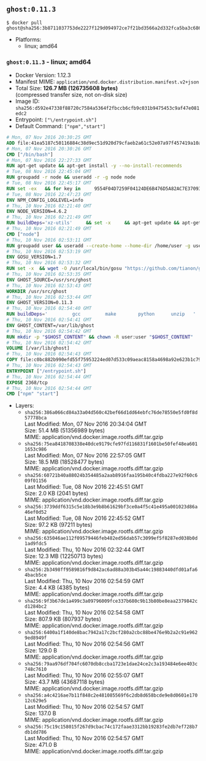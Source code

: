 ## `ghost:0.11.3`

```console
$ docker pull ghost@sha256:3b8711037753de2227f129d094972ce7f21bd3566a2d332fca5ba3c68624582f
```

-	Platforms:
	-	linux; amd64

### `ghost:0.11.3` - linux; amd64

-	Docker Version: 1.12.3
-	Manifest MIME: `application/vnd.docker.distribution.manifest.v2+json`
-	Total Size: **126.7 MB (126735608 bytes)**  
	(compressed transfer size, not on-disk size)
-	Image ID: `sha256:d592e47338f88720c7584a5364f2fbccb6cfb9c031b9475453c9af47e081edc2`
-	Entrypoint: `["\/entrypoint.sh"]`
-	Default Command: `["npm","start"]`

```dockerfile
# Mon, 07 Nov 2016 20:30:25 GMT
ADD file:41ea5187c50116884c38d9ec51d920d79cfaeb2a61c52e07a97f457419a10a4f in / 
# Mon, 07 Nov 2016 20:30:26 GMT
CMD ["/bin/bash"]
# Mon, 07 Nov 2016 22:27:33 GMT
RUN apt-get update && apt-get install -y --no-install-recommends 		ca-certificates 		curl 		wget 	&& rm -rf /var/lib/apt/lists/*
# Tue, 08 Nov 2016 22:45:04 GMT
RUN groupadd -r node && useradd -r -g node node
# Tue, 08 Nov 2016 22:45:17 GMT
RUN set -ex   && for key in     9554F04D7259F04124DE6B476D5A82AC7E37093B     94AE36675C464D64BAFA68DD7434390BDBE9B9C5     0034A06D9D9B0064CE8ADF6BF1747F4AD2306D93     FD3A5288F042B6850C66B31F09FE44734EB7990E     71DCFD284A79C3B38668286BC97EC7A07EDE3FC1     DD8F2338BAE7501E3DD5AC78C273792F7D83545D     B9AE9905FFD7803F25714661B63B535A4C206CA9     C4F0DFFF4E8C1A8236409D08E73BC641CC11F4C8   ; do     gpg --keyserver ha.pool.sks-keyservers.net --recv-keys "$key";   done
# Tue, 08 Nov 2016 22:47:23 GMT
ENV NPM_CONFIG_LOGLEVEL=info
# Thu, 10 Nov 2016 02:21:40 GMT
ENV NODE_VERSION=4.6.2
# Thu, 10 Nov 2016 02:21:49 GMT
RUN buildDeps='xz-utils'     && set -x     && apt-get update && apt-get install -y $buildDeps --no-install-recommends     && rm -rf /var/lib/apt/lists/*     && curl -SLO "https://nodejs.org/dist/v$NODE_VERSION/node-v$NODE_VERSION-linux-x64.tar.xz"     && curl -SLO "https://nodejs.org/dist/v$NODE_VERSION/SHASUMS256.txt.asc"     && gpg --batch --decrypt --output SHASUMS256.txt SHASUMS256.txt.asc     && grep " node-v$NODE_VERSION-linux-x64.tar.xz\$" SHASUMS256.txt | sha256sum -c -     && tar -xJf "node-v$NODE_VERSION-linux-x64.tar.xz" -C /usr/local --strip-components=1     && rm "node-v$NODE_VERSION-linux-x64.tar.xz" SHASUMS256.txt.asc SHASUMS256.txt     && apt-get purge -y --auto-remove $buildDeps     && ln -s /usr/local/bin/node /usr/local/bin/nodejs
# Thu, 10 Nov 2016 02:21:49 GMT
CMD ["node"]
# Thu, 10 Nov 2016 02:53:11 GMT
RUN groupadd user && useradd --create-home --home-dir /home/user -g user user
# Thu, 10 Nov 2016 02:53:19 GMT
ENV GOSU_VERSION=1.7
# Thu, 10 Nov 2016 02:53:32 GMT
RUN set -x 	&& wget -O /usr/local/bin/gosu "https://github.com/tianon/gosu/releases/download/$GOSU_VERSION/gosu-$(dpkg --print-architecture)" 	&& wget -O /usr/local/bin/gosu.asc "https://github.com/tianon/gosu/releases/download/$GOSU_VERSION/gosu-$(dpkg --print-architecture).asc" 	&& export GNUPGHOME="$(mktemp -d)" 	&& gpg --keyserver ha.pool.sks-keyservers.net --recv-keys B42F6819007F00F88E364FD4036A9C25BF357DD4 	&& gpg --batch --verify /usr/local/bin/gosu.asc /usr/local/bin/gosu 	&& rm -r "$GNUPGHOME" /usr/local/bin/gosu.asc 	&& chmod +x /usr/local/bin/gosu 	&& gosu nobody true
# Thu, 10 Nov 2016 02:53:35 GMT
ENV GHOST_SOURCE=/usr/src/ghost
# Thu, 10 Nov 2016 02:53:43 GMT
WORKDIR /usr/src/ghost
# Thu, 10 Nov 2016 02:53:44 GMT
ENV GHOST_VERSION=0.11.3
# Thu, 10 Nov 2016 02:54:40 GMT
RUN buildDeps=' 		gcc 		make 		python 		unzip 	' 	&& set -x 	&& apt-get update && apt-get install -y $buildDeps --no-install-recommends && rm -rf /var/lib/apt/lists/* 	&& wget -O ghost.zip "https://ghost.org/archives/ghost-${GHOST_VERSION}.zip" 	&& unzip ghost.zip 	&& npm install --production 	&& apt-get purge -y --auto-remove -o APT::AutoRemove::RecommendsImportant=false -o APT::AutoRemove::SuggestsImportant=false $buildDeps 	&& rm ghost.zip 	&& npm cache clean 	&& rm -rf /tmp/npm*
# Thu, 10 Nov 2016 02:54:41 GMT
ENV GHOST_CONTENT=/var/lib/ghost
# Thu, 10 Nov 2016 02:54:42 GMT
RUN mkdir -p "$GHOST_CONTENT" && chown -R user:user "$GHOST_CONTENT"
# Thu, 10 Nov 2016 02:54:42 GMT
VOLUME [/var/lib/ghost]
# Thu, 10 Nov 2016 02:54:43 GMT
COPY file:c0bc882b990efd55f75953224ed07d533c09aeac8158a4698a92e623b1c79ce9 in /entrypoint.sh 
# Thu, 10 Nov 2016 02:54:43 GMT
ENTRYPOINT ["/entrypoint.sh"]
# Thu, 10 Nov 2016 02:54:44 GMT
EXPOSE 2368/tcp
# Thu, 10 Nov 2016 02:54:44 GMT
CMD ["npm" "start"]
```

-	Layers:
	-	`sha256:386a066cd84a33a04d560c42bef66d1dd64ebfc76de78550e5fd0f8d57778bca`  
		Last Modified: Mon, 07 Nov 2016 20:34:04 GMT  
		Size: 51.4 MB (51356989 bytes)  
		MIME: application/vnd.docker.image.rootfs.diff.tar.gzip
	-	`sha256:75ea8418708338e40dce9179cfe97fd116831f1601be50fef48ea6011653c986`  
		Last Modified: Mon, 07 Nov 2016 22:57:05 GMT  
		Size: 18.5 MB (18528477 bytes)  
		MIME: application/vnd.docker.image.rootfs.diff.tar.gzip
	-	`sha256:60721b40a88024b354485a2aab8916faa195b40c4fdba227e92f60c609f01156`  
		Last Modified: Tue, 08 Nov 2016 22:45:51 GMT  
		Size: 2.0 KB (2041 bytes)  
		MIME: application/vnd.docker.image.rootfs.diff.tar.gzip
	-	`sha256:3739ddf6315c5e18b3e9b8b61629bf3ce0a4f5c41e495a001023d86a46ef0d52`  
		Last Modified: Tue, 08 Nov 2016 22:45:52 GMT  
		Size: 97.2 KB (97211 bytes)  
		MIME: application/vnd.docker.image.rootfs.diff.tar.gzip
	-	`sha256:635046ae112f09579446feb482ed56dab57c3099ef5f8287ed038b0d1ad9fdc5`  
		Last Modified: Thu, 10 Nov 2016 02:32:44 GMT  
		Size: 12.3 MB (12250713 bytes)  
		MIME: application/vnd.docker.image.rootfs.diff.tar.gzip
	-	`sha256:2b3498ff9589816f9d842ac6ad88a303b45a44c19883440dfd01afa64bacb5ce`  
		Last Modified: Thu, 10 Nov 2016 02:54:59 GMT  
		Size: 4.4 KB (4385 bytes)  
		MIME: application/vnd.docker.image.rootfs.diff.tar.gzip
	-	`sha256:9f3b67de1a499c3a09796009fce337b680c9b13b80be8eaa2379842cd1284bc2`  
		Last Modified: Thu, 10 Nov 2016 02:54:58 GMT  
		Size: 807.9 KB (807937 bytes)  
		MIME: application/vnd.docker.image.rootfs.diff.tar.gzip
	-	`sha256:6400a1f140de8bac7942a17c2bcf280a2cbc88be476e9b2a2c91e9629ed8949f`  
		Last Modified: Thu, 10 Nov 2016 02:54:56 GMT  
		Size: 129.0 B  
		MIME: application/vnd.docker.image.rootfs.diff.tar.gzip
	-	`sha256:79aa976df704fc6070db8ccba1723e1dae24ce2c3a193484e6ee403c748c7610`  
		Last Modified: Thu, 10 Nov 2016 02:55:07 GMT  
		Size: 43.7 MB (43687118 bytes)  
		MIME: application/vnd.docker.image.rootfs.diff.tar.gzip
	-	`sha256:a4c4216ae7b11f848c2e481085569f6c2db8d658bcde9e8d0601e17012c629e5`  
		Last Modified: Thu, 10 Nov 2016 02:54:57 GMT  
		Size: 137.0 B  
		MIME: application/vnd.docker.image.rootfs.diff.tar.gzip
	-	`sha256:75c19c158015f267d9cbac74c172faae3312bb19283fe2db7ef728b7db1dd786`  
		Last Modified: Thu, 10 Nov 2016 02:54:57 GMT  
		Size: 471.0 B  
		MIME: application/vnd.docker.image.rootfs.diff.tar.gzip
